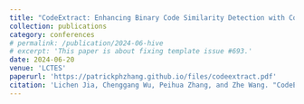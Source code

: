 ```yaml
---
title: "CodeExtract: Enhancing Binary Code Similarity Detection with Code Extraction Techniques"
collection: publications
category: conferences
# permalink: /publication/2024-06-hive
# excerpt: 'This paper is about fixing template issue #693.'
date: 2024-06-20
venue: 'LCTES'
paperurl: 'https://patrickphzhang.github.io/files/codeextract.pdf'
citation: 'Lichen Jia, Chenggang Wu, Peihua Zhang, and Zhe Wang. "CodeExtract: Enhancing Binary Code Similarity Detection with Code Extraction Techniques." In Proceedings of the 25th ACM SIGPLAN/SIGBED International Conference on Languages, Compilers, and Tools for Embedded Systems, pp. 143-154. 2024.'
---
```


